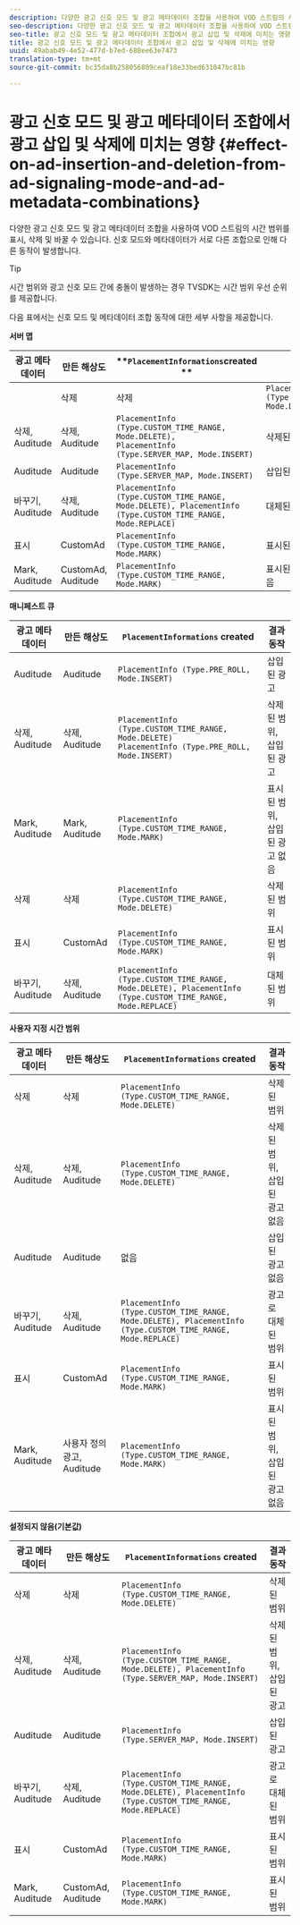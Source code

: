 ```yaml
---
description: 다양한 광고 신호 모드 및 광고 메타데이터 조합을 사용하여 VOD 스트림의 시간 범위를 표시, 삭제 및 바꿀 수 있습니다. 신호 모드와 메타데이터가 서로 다른 조합으로 인해 다른 동작이 발생합니다.
seo-description: 다양한 광고 신호 모드 및 광고 메타데이터 조합을 사용하여 VOD 스트림의 시간 범위를 표시, 삭제 및 바꿀 수 있습니다. 신호 모드와 메타데이터가 서로 다른 조합으로 인해 다른 동작이 발생합니다.
seo-title: 광고 신호 모드 및 광고 메타데이터 조합에서 광고 삽입 및 삭제에 미치는 영향
title: 광고 신호 모드 및 광고 메타데이터 조합에서 광고 삽입 및 삭제에 미치는 영향
uuid: 49abab49-4e52-477d-b7ed-688ee63e7473
translation-type: tm+mt
source-git-commit: bc35da8b258056809ceaf18e33bed631047bc81b

---
```



# 광고 신호 모드 및 광고 메타데이터 조합에서 광고 삽입 및 삭제에 미치는 영향 {#effect-on-ad-insertion-and-deletion-from-ad-signaling-mode-and-ad-metadata-combinations}

다양한 광고 신호 모드 및 광고 메타데이터 조합을 사용하여 VOD 스트림의 시간 범위를 표시, 삭제 및 바꿀 수 있습니다. 신호 모드와 메타데이터가 서로 다른 조합으로 인해 다른 동작이 발생합니다.

>[!TIP]
>
>시간 범위와 광고 신호 모드 간에 충돌이 발생하는 경우 TVSDK는 시간 범위 우선 순위를 제공합니다.

다음 표에서는 신호 모드 및 메타데이터 조합 동작에 대한 세부 사항을 제공합니다.

**서버 맵**

| **광고 메타데이터** | **만든 해상도** | **`PlacementInformations`created ** | **결과 동작** |
|--- |--- |--- |--- |
|  | 삭제 | 삭제 | `PlacementInfo (Type.CUSTOM_TIME_RANGE, Mode.DELETE)` | 삭제된 범위 |
| 삭제, Auditude | 삭제, Auditude | `PlacementInfo (Type.CUSTOM_TIME_RANGE, Mode.DELETE),` <br>`PlacementInfo (Type.SERVER_MAP, Mode.INSERT)` | 삭제된 범위, 삽입된 광고 |
| Auditude | Auditude | `PlacementInfo (Type.SERVER_MAP, Mode.INSERT)` | 삽입된 광고 |
| 바꾸기, Auditude | 삭제, Auditude | `PlacementInfo (Type.CUSTOM_TIME_RANGE, Mode.DELETE), PlacementInfo (Type.CUSTOM_TIME_RANGE, Mode.REPLACE)` | 대체된 범위 |
| 표시 | CustomAd | `PlacementInfo (Type.CUSTOM_TIME_RANGE, Mode.MARK)` | 표시된 범위 |
| Mark, Auditude | CustomAd, Auditude | `PlacementInfo (Type.CUSTOM_TIME_RANGE, Mode.MARK)` | 표시된 범위, 삽입된 광고 없음 |

**매니페스트 큐**

| 광고 메타데이터 | 만든 해상도 | `PlacementInformations` created | 결과 동작 |
|--- |--- |--- |--- |
| Auditude | Auditude | `PlacementInfo (Type.PRE_ROLL, Mode.INSERT)` | 삽입된 광고 |
| 삭제, Auditude | 삭제, Auditude | `PlacementInfo (Type.CUSTOM_TIME_RANGE, Mode.DELETE)`<br>`PlacementInfo (Type.PRE_ROLL, Mode.INSERT)` | 삭제된 범위, 삽입된 광고 |
| Mark, Auditude | Mark, Auditude | `PlacementInfo (Type.CUSTOM_TIME_RANGE, Mode.MARK)` | 표시된 범위, 삽입된 광고 없음 |
| 삭제 | 삭제 | `PlacementInfo (Type.CUSTOM_TIME_RANGE, Mode.DELETE)` | 삭제된 범위 |
| 표시 | CustomAd | `PlacementInfo (Type.CUSTOM_TIME_RANGE, Mode.MARK)` | 표시된 범위 |
| 바꾸기, Auditude | 삭제, Auditude | `PlacementInfo (Type.CUSTOM_TIME_RANGE, Mode.DELETE), PlacementInfo (Type.CUSTOM_TIME_RANGE, Mode.REPLACE)` | 대체된 범위 |

**사용자 지정 시간 범위**

| 광고 메타데이터 | 만든 해상도 | `PlacementInformations` created | 결과 동작 |
|--- |--- |--- |--- |
| 삭제 | 삭제 | `PlacementInfo (Type.CUSTOM_TIME_RANGE, Mode.DELETE)` | 삭제된 범위 |
| 삭제, Auditude | 삭제, Auditude | `PlacementInfo (Type.CUSTOM_TIME_RANGE, Mode.DELETE)` | 삭제된 범위, 삽입된 광고 없음 |
| Auditude | Auditude | 없음 | 삽입된 광고 없음 |
| 바꾸기, Auditude | 삭제, Auditude | `PlacementInfo (Type.CUSTOM_TIME_RANGE, Mode.DELETE), PlacementInfo (Type.CUSTOM_TIME_RANGE, Mode.REPLACE)` | 광고로 대체된 범위 |
| 표시 | CustomAd | `PlacementInfo (Type.CUSTOM_TIME_RANGE, Mode.MARK)` | 표시된 범위 |
| Mark, Auditude | 사용자 정의 광고, Auditude | `PlacementInfo (Type.CUSTOM_TIME_RANGE, Mode.MARK)` | 표시된 범위, 삽입된 광고 없음 |

**설정되지 않음(기본값)**

| 광고 메타데이터 | 만든 해상도 | `PlacementInformations` created | 결과 동작 |
|--- |--- |--- |--- |
| 삭제 | 삭제 | `PlacementInfo (Type.CUSTOM_TIME_RANGE, Mode.DELETE)` | 삭제된 범위 |
| 삭제, Auditude | 삭제, Auditude | `PlacementInfo (Type.CUSTOM_TIME_RANGE, Mode.DELETE), PlacementInfo (Type.SERVER_MAP, Mode.INSERT)` | 삭제된 범위, 삽입된 광고 |
| Auditude | Auditude | `PlacementInfo (Type.SERVER_MAP, Mode.INSERT)` | 삽입된 광고 |
| 바꾸기, Auditude | 삭제, Auditude | `PlacementInfo (Type.CUSTOM_TIME_RANGE, Mode.DELETE), PlacementInfo (Type.CUSTOM_TIME_RANGE, Mode.REPLACE)` | 광고로 대체된 범위 |
| 표시 | CustomAd | `PlacementInfo (Type.CUSTOM_TIME_RANGE, Mode.MARK)` | 표시된 범위 |
| Mark, Auditude | CustomAd, Auditude | `PlacementInfo (Type.CUSTOM_TIME_RANGE, Mode.MARK)` | 표시된 범위 |